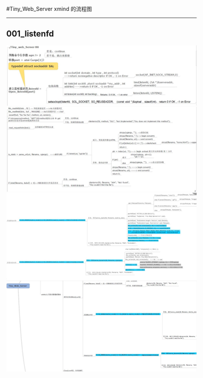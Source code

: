 #Tiny_Web_Server xmind 的流程图


----------
## 001_listenfd ##
![001_Listenfd][1]
![002_accept][2]
![003_confd][3]
![004_closefd][4]


  [1]: https://github.com/waten1992/Tiny_Web_Server/blob/master/xmind_sum/001_Listenfd.JPG
  [2]: https://github.com/waten1992/Tiny_Web_Server/blob/master/xmind_sum/002_Accept.JPG
  [3]: https://github.com/waten1992/Tiny_Web_Server/blob/master/xmind_sum/003_Connfd.JPG
  [4]: https://github.com/waten1992/Tiny_Web_Server/blob/master/xmind_sum/004_closefd.JPG
